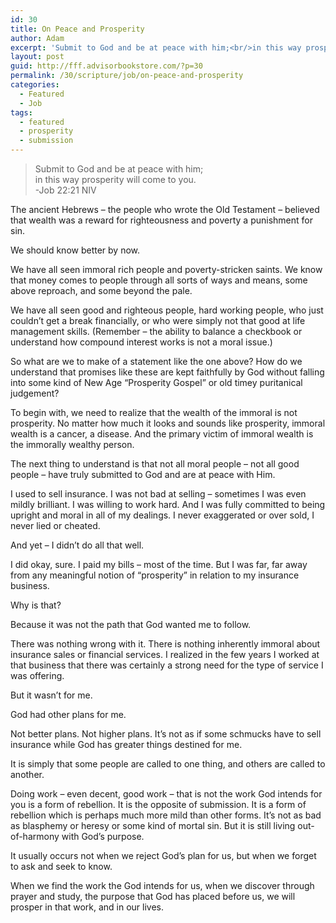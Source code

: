 ```yaml
---
id: 30
title: On Peace and Prosperity
author: Adam
excerpt: 'Submit to God and be at peace with him;<br/>in this way prosperity will come to you.<br/>-Job 22:21'
layout: post
guid: http://fff.advisorbookstore.com/?p=30
permalink: /30/scripture/job/on-peace-and-prosperity
categories:
  - Featured
  - Job
tags:
  - featured
  - prosperity
  - submission
---
```

> Submit to God and be at peace with him;  
> in this way prosperity will come to you.  
> -Job 22:21 NIV

The ancient Hebrews &#8211; the people who wrote the Old Testament &#8211; believed that wealth was a reward for righteousness and poverty a punishment for sin.

We should know better by now.

We have all seen immoral rich people and poverty-stricken saints. We know that money comes to people through all sorts of ways and means, some above reproach, and some beyond the pale.

We have all seen good and righteous people, hard working people, who just couldn&rsquo;t get a break financially, or who were simply not that good at life management skills. (Remember &#8211; the ability to balance a checkbook or understand how compound interest works is not a moral issue.)

So what are we to make of a statement like the one above? How do we understand that promises like these are kept faithfully by God without falling into some kind of New Age &ldquo;Prosperity Gospel&rdquo; or old timey puritanical judgement?

To begin with, we need to realize that the wealth of the immoral is not prosperity. No matter how much it looks and sounds like prosperity, immoral wealth is a cancer, a disease. And the primary victim of immoral wealth is the immorally wealthy person.

The next thing to understand is that not all moral people &#8211; not all good people &#8211; have truly submitted to God and are at peace with Him.

I used to sell insurance. I was not bad at selling &#8211; sometimes I was even mildly brilliant. I was willing to work hard. And I was fully committed to being upright and moral in all of my dealings. I never exaggerated or over sold, I never lied or cheated.

And yet &#8211; I didn&rsquo;t do all that well.

I did okay, sure. I paid my bills &#8211; most of the time. But I was far, far away from any meaningful notion of &ldquo;prosperity&rdquo; in relation to my insurance business.

Why is that?

Because it was not the path that God wanted me to follow.

There was nothing wrong with it. There is nothing inherently immoral about insurance sales or financial services. I realized in the few years I worked at that business that there was certainly a strong need for the type of service I was offering.

But it wasn&rsquo;t for me.

God had other plans for me.

Not better plans. Not higher plans. It&rsquo;s not as if some schmucks have to sell insurance while God has greater things destined for me.

It is simply that some people are called to one thing, and others are called to another.

Doing work &#8211; even decent, good work &#8211; that is not the work God intends for you is a form of rebellion. It is the opposite of submission. It is a form of rebellion which is perhaps much more mild than other forms. It&rsquo;s not as bad as blasphemy or heresy or some kind of mortal sin. But it is still living out-of-harmony with God&rsquo;s purpose.

It usually occurs not when we reject God&rsquo;s plan for us, but when we forget to ask and seek to know.

When we find the work the God intends for us, when we discover through prayer and study, the purpose that God has placed before us, we will prosper in that work, and in our lives.
